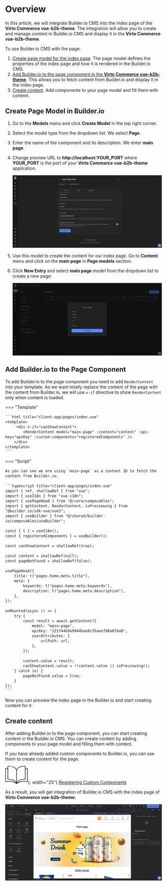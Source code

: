 # Overview

In this article, we will integrate Builder.io CMS into the index page of the **Virto Commerce vue-b2b-theme**. The integration will allow you to create and manage content in Builder.io CMS and display it in the **Virto Commerce vue-b2b-theme**.

To use Builder.io CMS with the page:

1. [Create page model for the index page](index-page-integration.md#create-page-model-in-builderio). The page model defines the properties of the index page and how it is rendered in the Builder.io CMS.
1. [Add Builder.io to the page component in the **Virto Commerce vue-b2b-theme**](index-page-integration.md#add-builderio-to-the-page-component). This allows you to fetch content from Builder.io and display it in the index page.
1. [Create content](index-page-integration.md#create-content). Add components to your page model and fill them with content.

## Create Page Model in Builder.io

1. Go to the **Models** menu and click **Create Model** in the top right corner. 
1. Select the model type from the dropdown list. We select **Page**. 
1. Enter the name of the component and its description. We enter **main page**.
1. Change preview URL to **http://localhost:YOUR_PORT** where **YOUR_PORT** is the port of your **Virto Commerce vue-b2b-theme** application.

    ![Main Page Block](media/main-page-block-builder.png)

1. Use this model to create the content for our index page. Go to **Content** menu and click on the **main page** in **Page models** section. 
1. Click **New Entry** and select **main page** model from the dropdown list to create a new page:

    ![Create New Content](media/create-new-content-builder.png)

## Add Builder.io to the Page Component

To add Builder.io to the page component you need to add `RenderContent` into your template. As we want totally replace the content of the page with the content from Builder.io, we will use `v-if` directive to show `RenderContent` only when content is loaded.

=== "Template"

    ```html title="client-app/pages/index.vue"
    <template>
         <div v-if="canShowContent">
            <RenderContent model="main-page" :content="content" :api-key="apiKey" :custom-components="registeredComponents" />
        </div>
    </template>
    ```

=== "Script"

    As you can see we are using `main-page` as a content ID to fetch the content from Builder.io.

    ```typescript title="client-app/pages/index.vue"
    import { ref, shallowRef } from "vue";
    import { useI18n } from "vue-i18n";
    import { usePageHead } from "@/core/composables";
    import { getContent, RenderContent, isPreviewing } from "@builder.io/sdk-vue/vue3";
    import { useBuilder } from "@/shared/builder-io/composables/useBuilder";

    const { t } = useI18n();
    const { registeredComponents } = useBuilder();

    const canShowContent = shallowRef(true);

    const content = shallowRef(null);
    const pageNotFound = shallowRef(false);

    usePageHead({
        title: t("pages.home.meta.title"),
        meta: {
            keywords: t("pages.home.meta.keywords"),
            description: t("pages.home.meta.description"),
        },
    });

    onMounted(async () => {
        try {
            const result = await getContent({
                model: "main-page",
                apiKey: "121744b9a9944bae8c35aeef88a87ba0",
                userAttributes: {
                    urlPath: url,
                },
            });

            content.value = result;
            canShowContent.value = !!content.value || isPreviewing();
        } catch (e) {
            pageNotFound.value = true;
        }
    });
    ```

Now you can preview the index page in the Builder.io and start creating content for it.

## Create content

After adding Builder.io to the page component, you can start creating content in the Builder.io CMS. You can create content by adding components to your page model and filling them with content.

If you have already added custom components to Builder.io, you can use them to create content for the page. 

![Readmore](media/readmore.png){: width="25"} [Registering Custom Components](registering-custom-components.md)

As a result, you will get integration of Builder.io CMS with the index page of **Virto Commerce vue-b2b-theme**:

![Builder.io Integration](media/builderio-integration-index-page.png)
